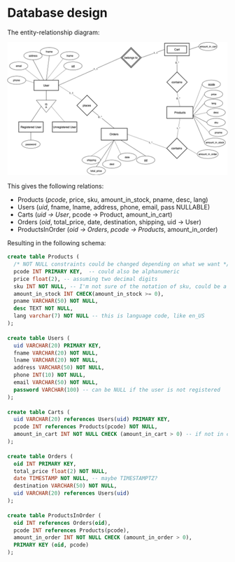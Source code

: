 # Database design
The entity-relationship diagram:

![ER diagram](diagrams/Database.png)

This gives the following relations:
- Products (*pcode*, price, sku, amount_in_stock, pname, desc, lang)
- Users (*uid*, fname, lname, address, phone, email, pass NULLABLE)
- Carts (*uid → User*, pcode → Product, amount_in_cart)
- Orders (*oid*, total_price, date, destination, shipping, uid → User)
- ProductsInOrder (*oid → Orders*, *pcode → Products*, amount_in_order)

Resulting in the following schema:

```sql
create table Products (
  /* NOT NULL constraints could be changed depending on what we want */
  pcode INT PRIMARY KEY,  -- could also be alphanumeric
  price float(2), -- assuming two decimal digits
  sku INT NOT NULL, -- I'm not sure of the notation of sku, could be a different type
  amount_in_stock INT CHECK(amount_in_stock >= 0),
  pname VARCHAR(50) NOT NULL,
  desc TEXT NOT NULL,
  lang varchar(7) NOT NULL -- this is language code, like en_US
);

create table Users (
  uid VARCHAR(20) PRIMARY KEY,
  fname VARCHAR(20) NOT NULL,
  lname VARCHAR(20) NOT NULL,
  address VARCHAR(50) NOT NULL,
  phone INT(10) NOT NULL,
  email VARCHAR(50) NOT NULL,
  password VARCHAR(100) -- can be NULL if the user is not registered
);

create table Carts (
  uid VARCHAR(20) references Users(uid) PRIMARY KEY,
  pcode INT references Products(pcode) NOT NULL,
  amount_in_cart INT NOT NULL CHECK (amount_in_cart > 0) -- if not in cart, not in table
);

create table Orders (
  oid INT PRIMARY KEY,
  total_price float(2) NOT NULL,
  date TIMESTAMP NOT NULL, -- maybe TIMESTAMPTZ?
  destination VARCHAR(50) NOT NULL,
  uid VARCHAR(20) references Users(uid)
);

create table ProductsInOrder (
  oid INT references Orders(oid),
  pcode INT references Products(pcode),
  amount_in_order INT NOT NULL CHECK (amount_in_order > 0),
  PRIMARY KEY (oid, pcode)
);
```
